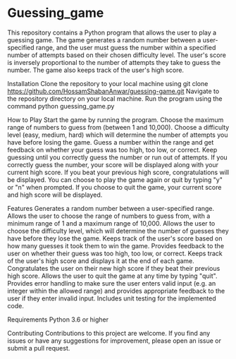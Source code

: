 # Guessing_game

This repository contains a Python program that allows the user to play a guessing game. The game generates a random number between a user-specified range, and the user must guess the number within a specified number of attempts based on their chosen difficulty level. The user's score is inversely proportional to the number of attempts they take to guess the number. The game also keeps track of the user's high score.

Installation
Clone the repository to your local machine using git clone https://github.com/HossamShabanAnwar/guessing-game.git
Navigate to the repository directory on your local machine.
Run the program using the command python guessing_game.py

How to Play
Start the game by running the program.
Choose the maximum range of numbers to guess from (between 1 and 10,000).
Choose a difficulty level (easy, medium, hard) which will determine the number of attempts you have before losing the game.
Guess a number within the range and get feedback on whether your guess was too high, too low, or correct.
Keep guessing until you correctly guess the number or run out of attempts.
If you correctly guess the number, your score will be displayed along with your current high score. If you beat your previous high score, congratulations will be displayed.
You can choose to play the game again or quit by typing "y" or "n" when prompted.
If you choose to quit the game, your current score and high score will be displayed.

Features
Generates a random number between a user-specified range.
Allows the user to choose the range of numbers to guess from, with a minimum range of 1 and a maximum range of 10,000.
Allows the user to choose the difficulty level, which will determine the number of guesses they have before they lose the game.
Keeps track of the user's score based on how many guesses it took them to win the game.
Provides feedback to the user on whether their guess was too high, too low, or correct.
Keeps track of the user's high score and displays it at the end of each game.
Congratulates the user on their new high score if they beat their previous high score.
Allows the user to quit the game at any time by typing "quit".
Provides error handling to make sure the user enters valid input (e.g. an integer within the allowed range) and provides appropriate feedback to the user if they enter invalid input.
Includes unit testing for the implemented code.

Requirements
Python 3.6 or higher

Contributing
Contributions to this project are welcome. If you find any issues or have any suggestions for improvement, please open an issue or submit a pull request.

